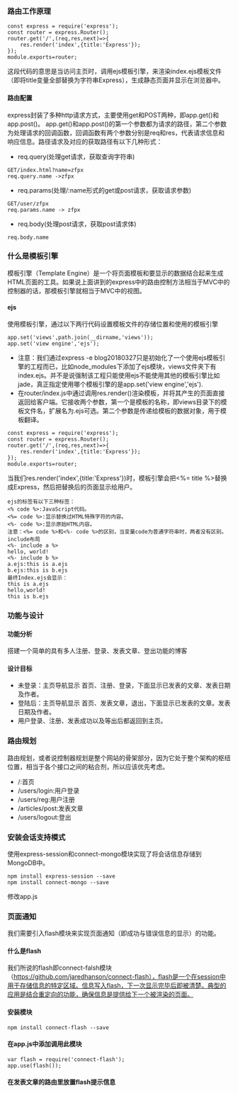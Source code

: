 ### 路由工作原理
``` 
const express = require('express');
const router = express.Router();
router.get('/',(req,res,next)=>{
    res.render('index',{title:'Express'});
});
module.exports=router;
```
这段代码的意思是当访问主页时，调用ejs模板引擎，来渲染index.ejs模板文件（即将title变量全部替换为字符串Express），生成静态页面并显示在浏览器中。
#### 路由配置
express封装了多种http请求方式，主要使用get和POST两种，即app.get()和app.post()。
app.get()和app.post()的第一个参数都为请求的路径，第二个参数为处理请求的回调函数，回调函数有两个参数分别是req和res，代表请求信息和响应信息。路径请求及对应的获取路径有以下几种形式：
- req.query(处理get请求，获取查询字符串)
``` 
GET/index.html?name=zfpx
req.query.name ->zfpx
```
- req.params(处理/:name形式的get或post请求，获取请求参数)
``` 
GET/user/zfpx
req.params.name -> zfpx
```
- req.body(处理post请求，获取post请求体)
``` 
req.body.name
```
### 什么是模板引擎
模板引擎（Template Engine）是一个将页面模板和要显示的数据结合起来生成HTML页面的工具。如果说上面讲到的express中的路由控制方法相当于MVC中的控制器的话，那模板引擎就相当于MVC中的视图。
#### ejs
使用模板引擎，通过以下两行代码设置模板文件的存储位置和使用的模板引擎
``` 
app.set('views',path.join(__dirname,'views'));
app.set('view engine','ejs');
```
- 注意：我们通过express -e blog20180327只是初始化了一个使用ejs模板引擎的工程而已，比如node_modules下添加了ejs模块，views文件夹下有index.ejs。并不是说强制该工程只能使用ejs不能使用其他的模板引擎比如jade，真正指定使用哪个模板引擎的是app.set('view engine','ejs').
- 在router/index.js中通过调用res.render()渲染模板，并将其产生的页面直接返回给客户端。它接收两个参数，第一个是模板的名称，即views目录下的模板文件名，扩展名为.ejs可选。第二个参数是传递给模板的数据对象，用于模板翻译。
``` 
const express = require('express');
const router = express.Router();
router.get('/',(req,res,next)=>{
    res.render('index',{title:'Express'});
});
module.exports=router;
```
当我们res.render('index',{title:'Express'})时，模板引擎会把<%= title %>替换成Express，然后把替换后的页面显示给用户。

``` 
ejs的标签有以下三种标签：
<% code %>:JavaScript代码。
<%= code %>:显示替换过HTML特殊字符的内容。
<%- code %>:显示原始HTML内容。
注意：<%= code %>和<%- code %>的区别，当变量code为普通字符串时，两者没有区别。
include布局
<%- include a %>
hello, world!
<%- include b %>
a.ejs:this is a.ejs
b.ejs:this is b.ejs
最终Index.ejs会显示：
this is a.ejs
hello,world!
this is b.ejs
```
### 功能与设计
#### 功能分析
搭建一个简单的具有多人注册、登录、发表文章、登出功能的博客
#### 设计目标
- 未登录：主页导航显示 首页、注册、登录，下面显示已发表的文章、发表日期及作者。
- 登陆后：主页导航显示 首页、发表文章，退出，下面显示已发表的文章。发表日期及作者。
- 用户登录、注册、发表成功以及等出后都返回到主页。

### 路由规划
路由规划，或者说控制器规划是整个网站的骨架部分，因为它处于整个架构的枢纽位置，相当于各个接口之间的粘合剂，所以应该优先考虑。
- /:首页
- /users/login:用户登录
- /users/reg:用户注册
- /articles/post:发表文章
- /users/logout:登出

### 安装会话支持模式
使用express-session和connect-mongo模块实现了将会话信息存储到MongoDB中。
``` 
npm install express-session --save
npm install connect-mongo --save
```
修改app.js

### 页面通知
我们需要引入flash模块来实现页面通知（即成功与错误信息的显示）的功能。
#### 什么是flash
我们所说的flash即connect-falsh模块（https://github.com/jaredhanson/connect-flash），flash是一个在session中用于存储信息的特定区域。信息写入flash，下一次显示完毕后即被清楚。典型的应用是结合重定向的功能，确保信息是提供给下一个被渲染的页面。
#### 安装模块
``` 
npm install connect-flash --save
```
#### 在app.js中添加调用此模块
``` 
var flash = require('connect-flash');
app.use(flash());
```
#### 在发表文章的路由里放置flash提示信息




